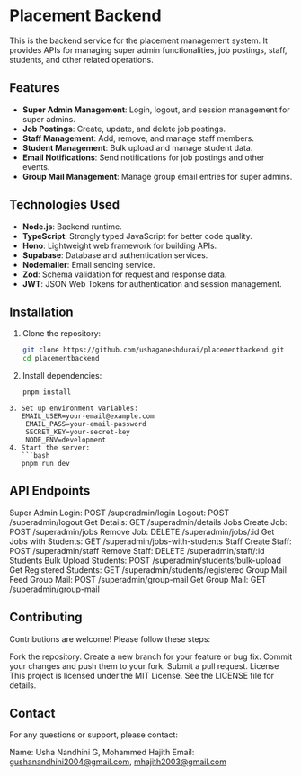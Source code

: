 # Placement Backend

This is the backend service for the placement management system. It provides APIs for managing super admin functionalities, job postings, staff, students, and other related operations.

## Features

- **Super Admin Management**: Login, logout, and session management for super admins.
- **Job Postings**: Create, update, and delete job postings.
- **Staff Management**: Add, remove, and manage staff members.
- **Student Management**: Bulk upload and manage student data.
- **Email Notifications**: Send notifications for job postings and other events.
- **Group Mail Management**: Manage group email entries for super admins.

## Technologies Used

- **Node.js**: Backend runtime.
- **TypeScript**: Strongly typed JavaScript for better code quality.
- **Hono**: Lightweight web framework for building APIs.
- **Supabase**: Database and authentication services.
- **Nodemailer**: Email sending service.
- **Zod**: Schema validation for request and response data.
- **JWT**: JSON Web Tokens for authentication and session management.

## Installation

1. Clone the repository:

   ```bash
   git clone https://github.com/ushaganeshdurai/placementbackend.git
   cd placementbackend
   ```
2. Install dependencies:
   ```bash
   pnpm install
```
3. Set up environment variables:
   EMAIL_USER=your-email@example.com
    EMAIL_PASS=your-email-password
    SECRET_KEY=your-secret-key
    NODE_ENV=development
4. Start the server:
   ```bash
   pnpm run dev
   ```

## API Endpoints
Super Admin
Login: POST /superadmin/login
Logout: POST /superadmin/logout
Get Details: GET /superadmin/details
Jobs
Create Job: POST /superadmin/jobs
Remove Job: DELETE /superadmin/jobs/:id
Get Jobs with Students: GET /superadmin/jobs-with-students
Staff
Create Staff: POST /superadmin/staff
Remove Staff: DELETE /superadmin/staff/:id
Students
Bulk Upload Students: POST /superadmin/students/bulk-upload
Get Registered Students: GET /superadmin/students/registered
Group Mail
Feed Group Mail: POST /superadmin/group-mail
Get Group Mail: GET /superadmin/group-mail

## Contributing
Contributions are welcome! Please follow these steps:

Fork the repository.
Create a new branch for your feature or bug fix.
Commit your changes and push them to your fork.
Submit a pull request.
License
This project is licensed under the MIT License. See the LICENSE file for details.

## Contact
For any questions or support, please contact:

Name: Usha Nandhini G, Mohammed Hajith 
Email: gushanandhini2004@gmail.com, mhajith2003@gmail.com